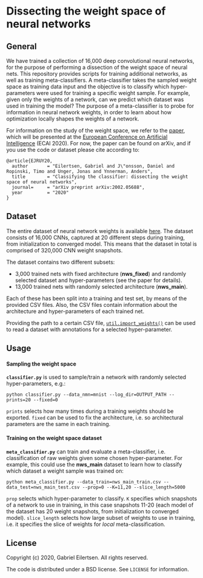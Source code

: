 # **Dissecting the weight space of neural networks**

## General
We have trained a collection of 16,000 deep convolutional neural networks, for the purpose of performing a dissection of the weight space of neural nets. This repository provides scripts for training additional networks, as well as training meta-classifiers. A meta-classifier takes the sampled weight space as training data input and the objective is to classify which hyper-parameters were used for training a specific weight sample. For example, given only the weights of a network, can we predict which dataset was used in training the model? The purpose of a meta-classifier is to probe for information in neural network weights, in order to learn about how optimization locally shapes the weights of a network.

For information on the study of the weight space, we refer to the [paper](https://arxiv.org/abs/2002.05688), which will be presented at the [European Conference on Artificial Intelligence](http://ecai2020.eu/) (ECAI 2020). For now, the paper can be found on arXiv, and if you use the code or dataset please cite according to:

```
@article{EJRUY20,
  author       = "Eilertsen, Gabriel and J\"onsson, Daniel and Ropinski, Timo and Unger, Jonas and Ynnerman, Anders",
  title        = "Classifying the classifier: dissecting the weight space of neural networks",
  journal=     = "arXiv preprint arXiv:2002.05688",
  year         = "2020"
}
```

## Dataset
The entire dataset of neural network weights is available 
[here](https://liuonline-my.sharepoint.com/:f:/g/personal/gabei62_liu_se/ErHWT-psvCNPr0yyQmybqfUBSMIjyO7LNMGTdUBRcIEj1Q). The dataset consists of 16,000 CNNs, captured at 20 different steps during training, from initialization to converged model. This means that the dataset in total is comprised of 320,000 CNN weight snapshots.

The dataset contains two different subsets: 
* 3,000 trained nets with fixed architecture (**nws_fixed**) and randomly selected dataset and hyper-parameters (see the paper for details).
* 13,000 trained nets with randomly selected architecture (**nws_main**).

Each of these has been split into a training and test set, by means of the provided CSV files. Also, the CSV files contain information about the architecture and hyper-parameters of each trained net.

Providing the path to a certain CSV file, [`util.import_weights()`](https://github.com/gabrieleilertsen/nws/blob/9c131051ad7c391e502b2a84bd6f9dd4f9daa55a/util.py#L81) can be used to read a dataset with annotations for a selected hyper-parameter.

## Usage
#### Sampling the weight space
**`classifier.py`** is used to sample/train a network with randomly selected hyper-parameters, e.g.:

`python classifier.py --data_nmn=mnist --log_dir=OUTPUT_PATH --prints=20 --fixed=0`

`prints` selects how many times during a training weights should be exported. `fixed` can be used to fix the architecture, i.e. so architectural parameters are the same in each training.

#### Training on the weight space dataset
**`meta_classifier.py`** can train and evaluate a meta-classifier, i.e. classification of raw weights given some chosen hyper-parameter. For example, this could use the **nws_main** dataset to learn how to classify which dataset a weight sample was trained on:

`python meta_classifier.py --data_train=nws_main_train.csv --data_test=nws_main_test.csv --prop=0 --K=11,20 --slice_length=5000`

`prop` selects which hyper-parameter to classify. `K` specifies which snapshots of a network to use in training, in this case snapshots 11-20 (each model of the dataset has 20 weight snapshots, from initialization to converged model). `slice_length` selects how large subset of weights to use in training, i.e. it specifies the slice of weights for *local* meta-classification.

## License

Copyright (c) 2020, Gabriel Eilertsen.
All rights reserved.

The code is distributed under a BSD license. See `LICENSE` for information.
